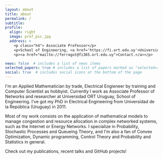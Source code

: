 ```yaml
---
layout: about
title: about
permalink: /
subtitle:
profile:
  align: right
  image: prof_pic.jpg
  address: >
    <p class="h4"> Associate Professor</p>
    <p>School of Engineering, <a href='https://fi.ort.edu.uy'>Universidad ORT Uruguay</a>.
    <p><a href="mailto://ferragut@fi365.ort.edu.uy">Contact.</a></p>

news: false  # includes a list of news items
selected_papers: true # includes a list of papers marked as "selected={true}"
social: true  # includes social icons at the bottom of the page
---
```


I'm an Applied Mathematician by trade, Electrical Engieneer by training and Computer Scientist as hobbyist. Currently I work as Associate Professor of Networks and researcher at Universidad ORT Uruguay, School of Engineering. I've got my PhD in Electrical Engineering from Universidad de la República (Uruguay) in 2011.

Most of my work consists on the application of mathematical models to manage congestion and resource allocation in complex networked systems, such as the Internet or Energy Networks. I specialize in Probability, Stochastic Processes and Queueing Theory, and I'm also a fan of Convex Optimization, Dynamic programming, Control Theory and Probability and Statistics in general.


Check out my publications, recent talks and GitHub projects!
